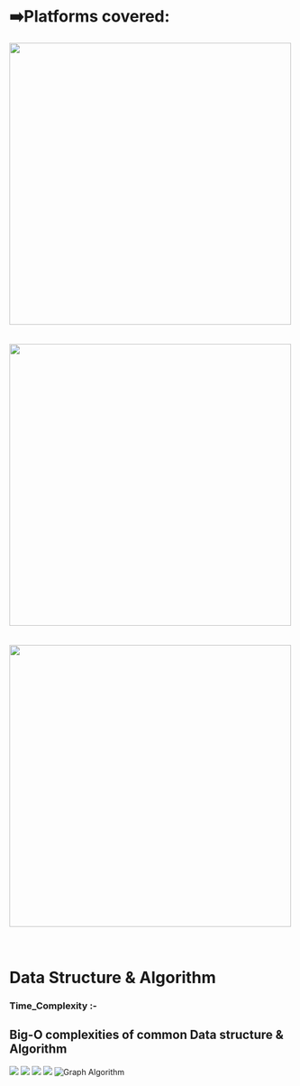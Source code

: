 # ➡️Platforms covered:
<a href="https://leetcode.com/problemset/all/">
<img src="https://assets.leetcode.com/static_assets/public/webpack_bundles/images/logo-dark.e99485d9b.svg" width=500px>
</a>


<br>
<br>
<br>

<a href="https://practice.geeksforgeeks.org/explore?page=1&sortBy=submissions">
<img src="https://media.geeksforgeeks.org/wp-content/cdn-uploads/20200817185016/gfg_complete_logo_2x-min.png" width=500px>
</a>


<br>
<br>
<br>

<a href="https://www.codingninjas.com/codestudio/problems">
<img src="https://www.codingninjas.com/landing/wp-content/uploads/2021/10/New-Logo-03-1-1024x358.png" width=500px>
</a>

<br>
<br>
<br>


<h1> Data Structure & Algorithm </h1>
<h3>Time_Complexity :- </h3>

## Big-O complexities of common Data structure & Algorithm
![](https://github.com/skjha1/Data-Structure-Algorithm/blob/master/src/TC/Order%20of%20TC.png)
![](https://github.com/skjha1/Data-Structure-Algorithm/blob/master/src/TC/TC%20of%20DS.png)
![](https://github.com/skjha1/Data-Structure-Algorithm/blob/master/src/TC/Sorting%20Algo.png)
![](https://github.com/skjha1/Data-Structure-Algorithm/blob/master/src/TC/Graph%20and%20heap.png)
![Graph Algorithm](https://github.com/skjha1/Data-Structure-Algorithm/blob/master/src/TC/Graph%20Algorithm.png)
